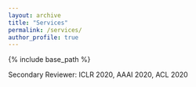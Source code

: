 ```yaml
---
layout: archive
title: "Services"
permalink: /services/
author_profile: true
---
```


{% include base_path %}

Secondary Reviewer: ICLR 2020, AAAI 2020, ACL 2020
